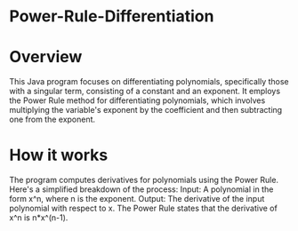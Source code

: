 # Power-Rule-Differentiation

# Overview 
This Java program focuses on differentiating polynomials, specifically those with a singular term, consisting of a constant and an exponent. It employs the Power Rule method for differentiating polynomials, which involves multiplying the variable's exponent by the coefficient and then subtracting one from the exponent.

# How it works 
The program computes derivatives for polynomials using the Power Rule. Here's a simplified breakdown of the process: 
Input: A polynomial in the form x^n, where n is the exponent.
Output: The derivative of the input polynomial with respect to x.
The Power Rule states that the derivative of x^n is n*x^(n-1).


